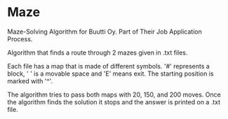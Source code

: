 # Maze

Maze-Solving Algorithm for Buutti Oy.
Part of Their Job Application Process.

Algorithm that finds a route through 2 mazes given in .txt files. 

Each file has a map that is made of different symbols. '#' represents a block, ' ' is a movable space and 'E' means exit. The starting position is marked with '^'.

The algorithm tries to pass both maps with 20, 150, and 200 moves. Once the algorithm finds the solution it stops and the answer is printed on a .txt file. 
